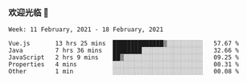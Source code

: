 ### 欢迎光临 👋

<!--
**lianganqing/lianganqing** is a ✨ _special_ ✨ repository because its `README.md` (this file) appears on your GitHub profile.

Here are some ideas to get you started:

- 🔭 I’m currently working on ...
- 🌱 I’m currently learning ...
- 👯 I’m looking to collaborate on ...
- 🤔 I’m looking for help with ...
- 💬 Ask me about ...
- 📫 How to reach me: ...
- 😄 Pronouns: ...
- ⚡ Fun fact: ...
-->
<!--START_SECTION:waka-->
```text
Week: 11 February, 2021 - 18 February, 2021

Vue.js       13 hrs 25 mins  ██████████████▒░░░░░░░░░░   57.67 % 
Java         7 hrs 36 mins   ████████░░░░░░░░░░░░░░░░░   32.66 % 
JavaScript   2 hrs 9 mins    ██▒░░░░░░░░░░░░░░░░░░░░░░   09.25 % 
Properties   4 mins          ░░░░░░░░░░░░░░░░░░░░░░░░░   00.31 % 
Other        1 min           ░░░░░░░░░░░░░░░░░░░░░░░░░   00.08 % 
```
<!--END_SECTION:waka-->
